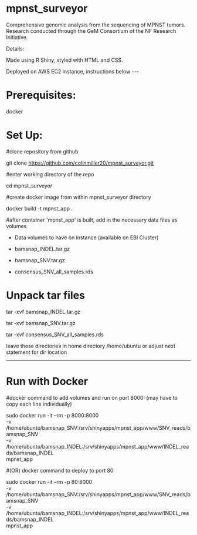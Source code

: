 # mpnst_surveyor

 Comprehensive genomic analysis from the sequencing of MPNST tumors. Research conducted through the GeM Consortium of the NF Research Initiative. 
 
 Details:
 
 Made using R Shiny, styled with HTML and CSS.
 
 Deployed on AWS EC2 instance, instructions below ---
 
 
 # Prerequisites: 
 
 docker 
 
 # Set Up: 
 
 #clone repository from github 
 
 git clone https://github.com/colinmiller20/mpnst_surveyor.git
 
 #enter working directory of the repo 
 
 cd mpnst_surveyor 
 
 #create docker image from within mpnst_surveyor directory 
 
 docker build -t mpnst_app . 
 
 #after container 'mpnst_app' is built, add in the necessary data files as volumes 
 
 - Data volumes to have on instance (available on EBI Cluster) 
 
 - bamsnap_INDEL.tar.gz
 - bamsnap_SNV.tar.gz
 - consensus_SNV_all_samples.rds 
 
# Unpack tar files 

 tar -xvf bamsnap_INDEL.tar.gz
 
 tar -xvf bamsnap_SNV.tar.gz
 
 tar -xvf consensus_SNV_all_samples.rds
 
 leave these directories in home directory /home/ubuntu or adjust next statement for dir location 
 
 ------------------------------------
 
 # Run with Docker
 
 #docker command to add volumes and run on port 8000: 
 (may have to copy each line individually) 
 
sudo docker run -it –rm -p 8000:8000 \
-v /home/ubuntu/bamsnap_SNV:/srv/shinyapps/mpnst_app/www/SNV_reads/bamsnap_SNV \
-v /home/ubuntu/bamsnap_INDEL:/srv/shinyapps/mpnst_app/www/INDEL_reads/bamsnap_INDEL \
mpnst_app

#(OR) docker command to deploy to port 80

sudo docker run -it –rm -p 80:8000 \
-v /home/ubuntu/bamsnap_SNV:/srv/shinyapps/mpnst_app/www/SNV_reads/bamsnap_SNV \
-v /home/ubuntu/bamsnap_INDEL:/srv/shinyapps/mpnst_app/www/INDEL_reads/bamsnap_INDEL \
mpnst_app





 
 
 

 
 
 



 
 
 

 
 
 
